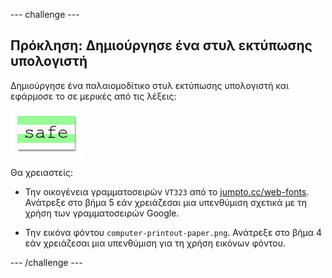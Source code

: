 \--- challenge \---

## Πρόκληση: Δημιούργησε ένα στυλ εκτύπωσης υπολογιστή

Δημιούργησε ένα παλαιομοδίτικο στυλ εκτύπωσης υπολογιστή και εφάρμοσε το σε μερικές από τις λέξεις:

![screenshot](images/letter-fonts-printout.png)

Θα χρειαστείς:

+ Την οικογένεια γραμματοσειρών `VT323` από το <a href="http://jumpto.cc/web-fonts" target="_blank">jumpto.cc/web-fonts</a>. Ανάτρεξε στο βήμα 5 εάν χρειάζεσαι μια υπενθύμιση σχετικά με τη χρήση των γραμματοσειρών Google.

+ Την εικόνα φόντου `computer-printout-paper.png`. Ανάτρεξε στο βήμα 4 εάν χρειάζεσαι μια υπενθύμιση για τη χρήση εικόνων φόντου.

\--- /challenge \---